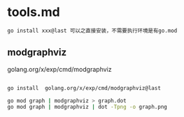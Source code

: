 # tools.md


```sh
go install xxx@last 可以之直接安装，不需要执行环境是有go.mod

```


## modgraphviz

golang.org/x/exp/cmd/modgraphviz

```sh

go install  golang.org/x/exp/cmd/modgraphviz@last

go mod graph | modgraphviz > graph.dot
go mod graph | modgraphviz | dot -Tpng -o graph.png
```